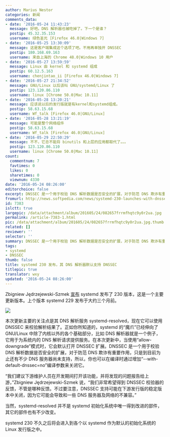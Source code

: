 ```yaml
---
author: Marius Nestor
categories: 新闻
comments_data:
- date: '2016-05-24 11:43:23'
  message: 好吧。DNS 解析器也被吃掉了。下一个是谁？
  postip: 45.32.35.153
  username: 绿色圣光 [Firefox 46.0|Windows 7]
- date: '2016-05-25 13:30:09'
  message: 这是客户端集成这个选项了吧。不用再单独开 DNSSEC
  postip: 180.168.69.163
  username: 来自上海的 Chrome 48.0|Windows 10 用户
- date: '2016-05-27 13:59:59'
  message: Linux 由 kernel 和 systemd 组成
  postip: 60.12.5.163
  username: chenjintao_ii [Firefox 46.0|Windows 7]
- date: '2016-05-27 21:34:52'
  message: GNU/Linux 以后该叫 GNU/systemd/Linux 了
  postip: 123.120.86.110
  username: linux [Chrome 50.0|Mac 10.11]
- date: '2016-05-28 13:20:21'
  message: 应该说以后的发行版就是有kernel和systemd组成。
  postip: 58.63.15.68
  username: Wf_talk [Firefox 46.0|GNU/Linux]
- date: '2016-05-28 13:21:19'
  message: 可能是整个网络组件
  postip: 58.63.15.68
  username: Wf_talk [Firefox 46.0|GNU/Linux]
- date: '2016-05-29 22:50:29'
  message: 不不，它总不能将 binutils 和上层的应用都取代了。。。
  postip: 123.120.86.110
  username: linux [Chrome 50.0|Mac 10.11]
count:
  commentnum: 7
  favtimes: 0
  likes: 0
  sharetimes: 0
  viewnum: 4330
date: '2016-05-24 08:26:00'
editorchoice: false
excerpt: DNSSEC 是一个用于校验 DNS 解析数据是否安全的扩展，对于防范 DNS 欺诈有重要作用
fromurl: http://news.softpedia.com/news/systemd-230-launches-with-dnssec-enabled-by-default-in-systemd-resolved-more-504339.shtml
id: 7383
islctt: true
largepic: /data/attachment/album/201605/24/082657frrmfhqtc9y0r2ua.jpg
permalink: /article-7383-1.html
pic: /data/attachment/album/201605/24/082657frrmfhqtc9y0r2ua.jpg.thumb.jpg
related: []
reviewer: ''
selector: ''
summary: DNSSEC 是一个用于校验 DNS 解析数据是否安全的扩展，对于防范 DNS 欺诈有重要作用
tags:
- systemd
- DNSSEC
thumb: false
title: systemd 230 发布，其 DNS 解析器默认支持 DNSSEC
titlepic: true
translator: wxy
updated: '2016-05-24 08:26:00'
---
```


Zbigniew Jędrzejewski-Szmek [宣布](https://lists.freedesktop.org/archives/systemd-devel/2016-May/036583.html) systemd 发布了 230 版本，这是一个主要更新版本。上个版本 systemd 229 发布于大约三个月前。


![](/data/attachment/album/201605/24/082657frrmfhqtc9y0r2ua.jpg)


本次更新主要的关注点是其 DNS 解析服务 systemd-resolved，现在它可以使用 DNSSEC 来校验解析结果了。正如你所知道的，systemd 的“魔爪”已经伸向了 GNU/Linux 中除了内核以外的各个基础部分，比如 DNS 解析器就是一个例子，它用于为系统内的 DNS 解析请求提供服务。在本次更新中，当使用“allow-downgrade”模式时，它会默认打开 DNSSEC 扩展。DNSSEC 是一个用于校验 DNS 解析数据是否安全的扩展，对于防范 DNS 欺诈有重要作用，只是到目前为止还有不少 DNS 服务器尚未支持，所以，你也可以在编译时通过增加“--with-default-dnssec=no”编译参数来关闭它。


“我们建议下游维护人员在开发期间打开该功能，并将发现的问题报告给上游，”Zbigniew Jędrzejewski-Szmek 说，“我们非常希望得到 DNSSEC 校验器的反馈，不管是哪种反馈。不过要注意，DNSSEC 支持可能在下游发行版的稳定版本中关闭，因为它可能会导致和一些 DNS 服务器及网络的不兼容。”


当然，systemd-resolved 并不是 systemd 初始化系统中唯一得到改进的部件，其它的部件也有不少改变。


systemd 230 不久之后将会进入到各个以 systemd 作为默认的初始化系统的 Linux 发行版之中。